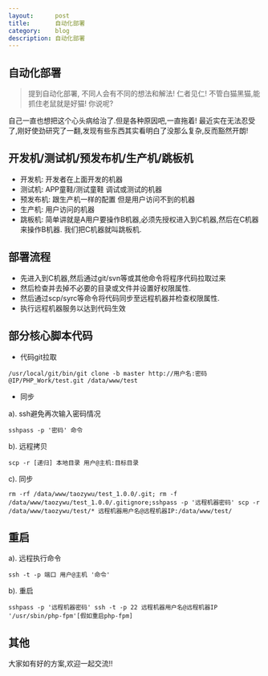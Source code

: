 ```yaml
---
layout:      post
title:       自动化部署
category:    blog
description: 自动化部署
---
```


## 自动化部署

> 提到自动化部署, 不同人会有不同的想法和解法! 仁者见仁! 不管白猫黑猫,能抓住老鼠就是好猫! 你说呢?

自己一直也想把这个心头病给治了.但是各种原因吧,一直拖着! 最近实在无法忍受了,刚好使劲研究了一翻,发现有些东西其实看明白了没那么复杂,反而豁然开朗!   

## 开发机/测试机/预发布机/生产机/跳板机

* 开发机: 开发者在上面开发的机器
* 测试机: APP童鞋/测试童鞋 调试或测试的机器
* 预发布机: 跟生产机一样的配置 但是用户访问不到的机器
* 生产机: 用户访问的机器
* 跳板机: 简单讲就是A用户要操作B机器,必须先授权进入到C机器,然后在C机器来操作B机器. 我们把C机器就叫跳板机.

## 部署流程

* 先进入到C机器,然后通过git/svn等或其他命令将程序代码拉取过来
* 然后检查并去掉不必要的目录或文件并设置好权限属性.
* 然后通过scp/syrc等命令将代码同步至远程机器并检查权限属性.
* 执行远程机器服务以达到代码生效

## 部分核心脚本代码

* 代码git拉取

```
/usr/local/git/bin/git clone -b master http://用户名:密码@IP/PHP_Work/test.git /data/www/test
```

* 同步

a). ssh避免再次输入密码情况   

```
sshpass -p '密码' 命令
```

b). 远程拷贝   

```
scp -r [递归] 本地目录 用户@主机:目标目录
```

c). 同步   

```
rm -rf /data/www/taozywu/test_1.0.0/.git; rm -f /data/www/taozywu/test_1.0.0/.gitignore;sshpass -p '远程机器密码' scp -r /data/www/taozywu/test/* 远程机器用户名@远程机器IP:/data/www/test/
```

## 重启

a). 远程执行命令   

```
ssh -t -p 端口 用户@主机 '命令'
```

b). 重启   

```
sshpass -p '远程机器密码' ssh -t -p 22 远程机器用户名@远程机器IP '/usr/sbin/php-fpm'[假如重启php-fpm]
```

## 其他

大家如有好的方案,欢迎一起交流!!
